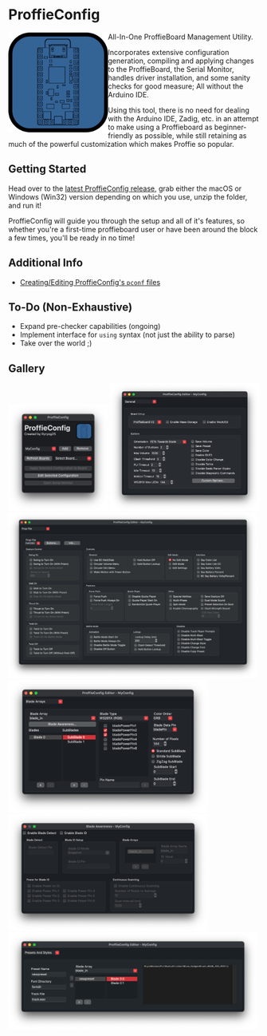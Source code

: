 # ProffieConfig 

<img align="left" src=resources/icons/icon.svg width=200> 
  
All-In-One ProffieBoard Management Utility. 

Incorporates extensive configuration generation, compiling and applying changes to the ProffieBoard, the Serial Monitor, handles driver installation, and some sanity checks for good measure; All without the Arduino IDE. 

Using this tool, there is no need for dealing with the Arduino IDE, Zadig, etc. in an attempt to make using a Proffieboard as beginner-friendly as possible, while still retaining as much of the powerful customization which makes Proffie so popular.

## Getting Started

Head over to the [latest ProffieConfig release](https://github.com/ryryog25/ProffieConfig/releases/latest), grab either the macOS or Windows (Win32) version depending on which you use, unzip the folder, and run it! 

ProffieConfig will guide you through the setup and all of it's features, so whether you're a first-time proffieboard user or have been around the block a few times, you'll be ready in no time!

## Additional Info

- [Creating/Editing ProffieConfig's `pconf` files](docs/pconfs.md)

## To-Do (Non-Exhaustive)
- Expand pre-checker capabilities (ongoing)
- Implement interface for `using` syntax (not just the ability to parse)
- Take over the world ;)

## Gallery

<img src=screenshots/mainmenu.png width=200> 
<img src=screenshots/editor-general.png width=300>
<img src=screenshots/editor-propfile-fett263.png width=500>
<img src=screenshots/editor-bladearrays.png width=400>
<img src=screenshots/editor-bladeawareness.png width=400>
<img src=screenshots/editor-presetsstyles.png width=500>